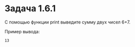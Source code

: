 # Задача 1.6.1

С помощью функции print выведите сумму двух чисел 6+7.

Пример вывода:

```bash
13
```
